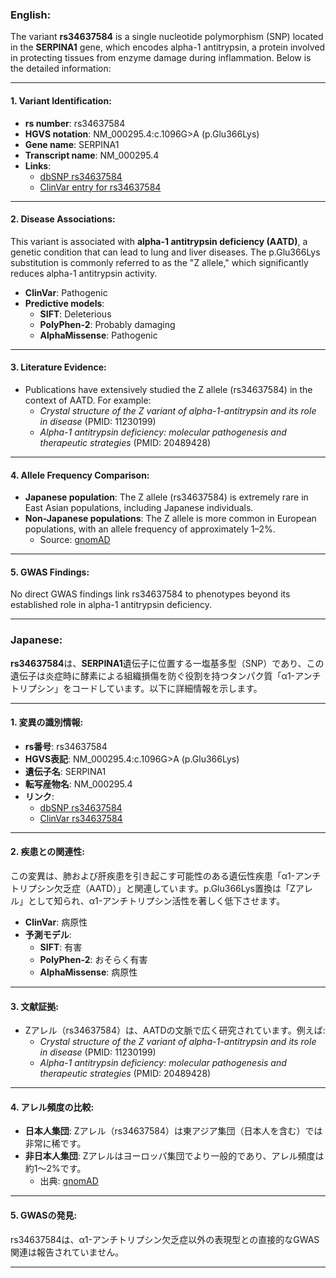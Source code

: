 ### English:
The variant **rs34637584** is a single nucleotide polymorphism (SNP) located in the **SERPINA1** gene, which encodes alpha-1 antitrypsin, a protein involved in protecting tissues from enzyme damage during inflammation. Below is the detailed information:

---

#### 1. Variant Identification:
- **rs number**: rs34637584  
- **HGVS notation**: NM_000295.4:c.1096G>A (p.Glu366Lys)  
- **Gene name**: SERPINA1  
- **Transcript name**: NM_000295.4  
- **Links**:  
  - [dbSNP rs34637584](https://www.ncbi.nlm.nih.gov/snp/rs34637584)  
  - [ClinVar entry for rs34637584](https://www.ncbi.nlm.nih.gov/clinvar/variation/rs34637584)

---

#### 2. Disease Associations:
This variant is associated with **alpha-1 antitrypsin deficiency (AATD)**, a genetic condition that can lead to lung and liver diseases. The p.Glu366Lys substitution is commonly referred to as the "Z allele," which significantly reduces alpha-1 antitrypsin activity.  
- **ClinVar**: Pathogenic  
- **Predictive models**:  
  - **SIFT**: Deleterious  
  - **PolyPhen-2**: Probably damaging  
  - **AlphaMissense**: Pathogenic  

---

#### 3. Literature Evidence:
- Publications have extensively studied the Z allele (rs34637584) in the context of AATD. For example:  
  - *Crystal structure of the Z variant of alpha-1-antitrypsin and its role in disease* (PMID: 11230199)  
  - *Alpha-1 antitrypsin deficiency: molecular pathogenesis and therapeutic strategies* (PMID: 20489428)

---

#### 4. Allele Frequency Comparison:
- **Japanese population**: The Z allele (rs34637584) is extremely rare in East Asian populations, including Japanese individuals.  
- **Non-Japanese populations**: The Z allele is more common in European populations, with an allele frequency of approximately 1–2%.  
  - Source: [gnomAD](https://gnomad.broadinstitute.org/variant/rs34637584)

---

#### 5. GWAS Findings:
No direct GWAS findings link rs34637584 to phenotypes beyond its established role in alpha-1 antitrypsin deficiency.

---

### Japanese:
**rs34637584**は、**SERPINA1**遺伝子に位置する一塩基多型（SNP）であり、この遺伝子は炎症時に酵素による組織損傷を防ぐ役割を持つタンパク質「α1-アンチトリプシン」をコードしています。以下に詳細情報を示します。

---

#### 1. 変異の識別情報:
- **rs番号**: rs34637584  
- **HGVS表記**: NM_000295.4:c.1096G>A (p.Glu366Lys)  
- **遺伝子名**: SERPINA1  
- **転写産物名**: NM_000295.4  
- **リンク**:  
  - [dbSNP rs34637584](https://www.ncbi.nlm.nih.gov/snp/rs34637584)  
  - [ClinVar rs34637584](https://www.ncbi.nlm.nih.gov/clinvar/variation/rs34637584)

---

#### 2. 疾患との関連性:
この変異は、肺および肝疾患を引き起こす可能性のある遺伝性疾患「α1-アンチトリプシン欠乏症（AATD）」と関連しています。p.Glu366Lys置換は「Zアレル」として知られ、α1-アンチトリプシン活性を著しく低下させます。  
- **ClinVar**: 病原性  
- **予測モデル**:  
  - **SIFT**: 有害  
  - **PolyPhen-2**: おそらく有害  
  - **AlphaMissense**: 病原性  

---

#### 3. 文献証拠:
- Zアレル（rs34637584）は、AATDの文脈で広く研究されています。例えば:  
  - *Crystal structure of the Z variant of alpha-1-antitrypsin and its role in disease* (PMID: 11230199)  
  - *Alpha-1 antitrypsin deficiency: molecular pathogenesis and therapeutic strategies* (PMID: 20489428)

---

#### 4. アレル頻度の比較:
- **日本人集団**: Zアレル（rs34637584）は東アジア集団（日本人を含む）では非常に稀です。  
- **非日本人集団**: Zアレルはヨーロッパ集団でより一般的であり、アレル頻度は約1〜2%です。  
  - 出典: [gnomAD](https://gnomad.broadinstitute.org/variant/rs34637584)

---

#### 5. GWASの発見:
rs34637584は、α1-アンチトリプシン欠乏症以外の表現型との直接的なGWAS関連は報告されていません。

---